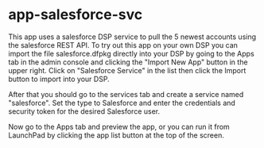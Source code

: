 app-salesforce-svc
==================

This app uses a salesforce DSP service to pull the 5 newest accounts using the salesforce REST API. To try out this app on your own DSP you can import the file salesforce.dfpkg directly into your DSP by going to the Apps tab in the admin console and clicking the "Import New App" button in the upper right. Click on "Salesforce Service" in the list then click the Import button to import into your DSP.

After that you should go to the services tab and create a service named "salesforce". Set the type to Salesforce and enter the credentials and security token for the desired Salesforce user.

Now go to the Apps tab and preview the app, or you can run it from LaunchPad by clicking the app list button at the top of the screen.
